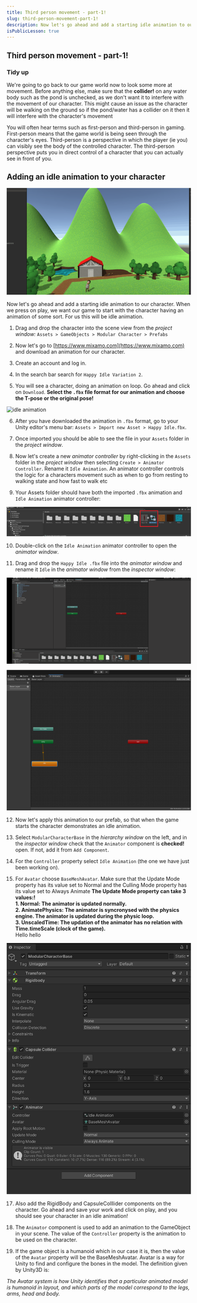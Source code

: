 ```yaml
---
title: Third person movement - part-1! 
slug: third-person-movement-part-1! 
description: Now let's go ahead and add a starting idle animation to our character. When we press on play, we want our game to start with the character having an animation of some sort. For us this will be idle animation 
isPublicLesson: true
---
```


## Third person movement - part-1!

### Tidy up

[comment]: <GM: do you mean that any collider components for water objects are unchecked? What collider would we have used for water? Or is it another setting?  Note, this might cause an issue as the character will be walking on the ground so if the pond/water has a collider on it then it will interfere with the character's movement>
We're going to go back to our game world now to look some more at movement. Before anything else, make sure that the **collider!** on any water body such as the pond is unchecked, as we don't want it to interfere with the movement of our character. This might cause an issue as the character will be walking on the ground so if the pond/water has a collider on it then it will interfere with the character's movement

You will often hear terms such as first-person and third-person in gaming.  First-person means that the game world is being seen through the character's eyes. Third-person is a perspective in which the player (ie you) can visibly see the body of the controlled character. The third-person perspective puts you in direct control of a character that you can actually see in front of you.

## Adding an idle animation to your character 

![1.gif](public/assets/1.gif)

Now let's go ahead and add a starting idle animation to our character. When we press on play, we want our game to start with the character having an animation of some sort. For us this will be idle animation.

1.  Drag and drop the character into the scene view from the _project window:_ `Assets > GameObjects > Modular Character > Prefabs`
    
2.  Now let's go to [](https://www.mixamo.com/)[https://www.mixamo.com](https://www.mixamo.com) and download an animation for our character.
    
3.  Create an account and log in.
    
4.  In the search bar search for `Happy Idle Variation 2`.
    
5.  You will see a character, doing an animation on loop. Go ahead and click on `Download`. **Select the `.fbx` file format for our animation and choose the T-pose or the original pose!**
    

![idle animation](public/assets/2.gif)

6.  After you have downloaded the animation in `.fbx` format, go to your Unity editor's menu bar: `Assets > Import new Asset > Happy Idle.fbx`.
    
7.  Once imported you should be able to see the file in your `Assets` folder in the _project window_.

[comment]: <GM: could you explain what an animation controller is and does? Addressed: added some text>    

8.  Now let's create a new _animator controller_ by right-clicking in the `Assets` folder in the _project window_ then selecting `Create > Animator Controller`. Rename it `Idle Animation`. An animator controller controls the logic for a characters movement such as when to go from resting to walking state and how fast to walk etc

9.  Your Assets folder should have both the imported `.fbx` animation and `Idle Animation` animator controller:
    

![3.png](public/assets/3.png)

10.  Double-click on the `Idle Animation` animator controller to open the _animator window_. 
    
11.  Drag and drop the `Happy Idle .fbx` file into the _animator window_ and rename it `Idle` in the _animator window_ from the _inspector window_:
    

![4.gif](public/assets/4.gif)

![animator](public/assets/5.png)

12.  Now let's apply this animation to our prefab, so that when the game starts the character demonstrates an idle animation.
    
13.  Select `ModularCharacterBase` in the _hierarchy window_ on the left, and in the _inspector window_ check that the `Animator` component is **checked!** open. If not, add it from `Add Component`.
    
14.  For the `Controller` property select `Idle Animation` (the one we have just been working on).
    
15.  For `Avatar` choose `BaseMeshAvatar`. Make sure that the Update Mode property has its value set to Normal and the Culling Mode property has its value set to Always Animate
**The Update Mode property can take 3 values:!** </br>
    **1. Normal: The animator is updated normally.** </br>
    **2. AnimatePhysics: The animator is syncronysed with the physics engine. The animator is updated during the physic loop.** </br>
    **3. UnscaledTime: The updation of the animator has no relation with Time.timeScale (clock of the game).** </br>
Hello hello

[comment]: <GM: the image below shows RigidBody and CapsuleColllider components on the character but I don't think we've added them yet>
[comment]: <GM: you don't say to set the Animator Component properties like Update Mode and CullingMode, or uncheck Root Motion?: Addressed above in line #55>

![6.png](public/assets/6.png)

17. Also add the RigidBody and CapsuleColllider components on the character.  Go ahead and save your work and click on play, and you should see your character in an idle animation!
    
18.  The `Animator` component is used to add an animation to the GameObject in your scene. The value of the `Controller` property is the animation to be used on the character.

[comment]: <GM: the value of the `Avatar` property will be the: Ammended: added missing text ???? >

19.  If the game object is a humanoid which in our case it is, then the value of the `Avatar` property will be the BaseMeshAvatar. Avatar is a way for Unity to find and configure the bones in the model. The definition given by Unity3D is:
    

_The Avatar system is how Unity identifies that a particular animated model is humanoid in layout, and which parts of the model correspond to the legs, arms, head and body._
